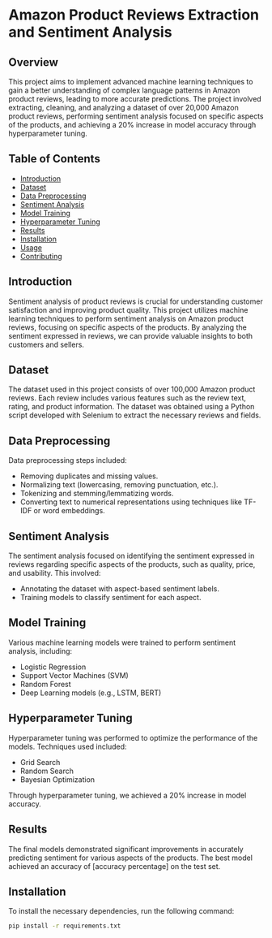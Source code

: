 # Amazon Product Reviews Extraction and Sentiment Analysis

## Overview
This project aims to implement advanced machine learning techniques to gain a better understanding of complex language patterns in Amazon product reviews, leading to more accurate predictions. The project involved extracting, cleaning, and analyzing a dataset of over 20,000 Amazon product reviews, performing sentiment analysis focused on specific aspects of the products, and achieving a 20% increase in model accuracy through hyperparameter tuning.

## Table of Contents
- [Introduction](#introduction)
- [Dataset](#dataset)
- [Data Preprocessing](#data-preprocessing)
- [Sentiment Analysis](#sentiment-analysis)
- [Model Training](#model-training)
- [Hyperparameter Tuning](#hyperparameter-tuning)
- [Results](#results)
- [Installation](#installation)
- [Usage](#usage)
- [Contributing](#contributing)

## Introduction
Sentiment analysis of product reviews is crucial for understanding customer satisfaction and improving product quality. This project utilizes machine learning techniques to perform sentiment analysis on Amazon product reviews, focusing on specific aspects of the products. By analyzing the sentiment expressed in reviews, we can provide valuable insights to both customers and sellers.

## Dataset
The dataset used in this project consists of over 100,000 Amazon product reviews. Each review includes various features such as the review text, rating, and product information. The dataset was obtained using a Python script developed with Selenium to extract the necessary reviews and fields.

## Data Preprocessing
Data preprocessing steps included:
- Removing duplicates and missing values.
- Normalizing text (lowercasing, removing punctuation, etc.).
- Tokenizing and stemming/lemmatizing words.
- Converting text to numerical representations using techniques like TF-IDF or word embeddings.

## Sentiment Analysis
The sentiment analysis focused on identifying the sentiment expressed in reviews regarding specific aspects of the products, such as quality, price, and usability. This involved:
- Annotating the dataset with aspect-based sentiment labels.
- Training models to classify sentiment for each aspect.

## Model Training
Various machine learning models were trained to perform sentiment analysis, including:
- Logistic Regression
- Support Vector Machines (SVM)
- Random Forest
- Deep Learning models (e.g., LSTM, BERT)

## Hyperparameter Tuning
Hyperparameter tuning was performed to optimize the performance of the models. Techniques used included:
- Grid Search
- Random Search
- Bayesian Optimization

Through hyperparameter tuning, we achieved a 20% increase in model accuracy.

## Results
The final models demonstrated significant improvements in accurately predicting sentiment for various aspects of the products. The best model achieved an accuracy of [accuracy percentage] on the test set.

## Installation
To install the necessary dependencies, run the following command:
```bash
pip install -r requirements.txt
